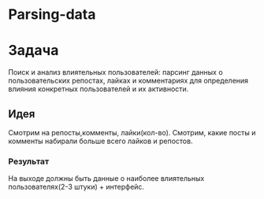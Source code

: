 # Parsing-data
<h1>Задача</h1>

Поиск и анализ влиятельных пользователей: парсинг данных о пользовательских репостах, лайках и комментариях для определения влияния конкретных пользователей и их активности.

<h2>Идея</h2>

Смотрим на репосты,комменты, лайки(кол-во). Смотрим, какие посты и комменты набирали больше всего лайков и репостов.

<h3>Результат</h3>

На выходе должны быть данные о наиболее влиятельных пользователях(2-3 штуки) + интерфейс.
